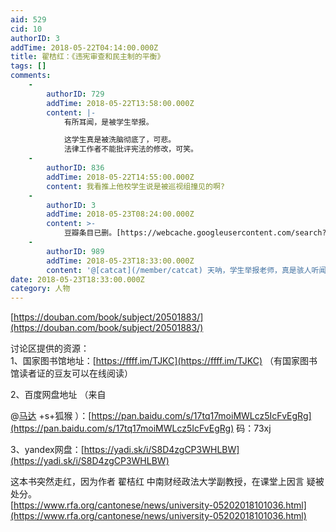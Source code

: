 ```yaml
---
aid: 529
cid: 10
authorID: 3
addTime: 2018-05-22T04:14:00.000Z
title: 翟桔红：《违宪审查和民主制的平衡》
tags: []
comments:
    -
        authorID: 729
        addTime: 2018-05-22T13:58:00.000Z
        content: |-
            有所耳闻，是被学生举报。

            这学生真是被洗脑彻底了，可悲。  
            法律工作者不能批评宪法的修改，可笑。
    -
        authorID: 836
        addTime: 2018-05-22T14:55:00.000Z
        content: 我看推上他校学生说是被巡视组撞见的啊?
    -
        authorID: 3
        addTime: 2018-05-23T08:24:00.000Z
        content: >-
            豆瓣条目已删。[https://webcache.googleusercontent.com/search?q=cache:nBcS1nX0JRoJ:https://book.douban.com/subject/20501883/+&cd=1&hl=en&ct=clnk&gl=us](https://webcache.googleusercontent.com/search?q=cache:nBcS1nX0JRoJ:https://book.douban.com/subject/20501883/+&cd=1&hl=en&ct=clnk&gl=us)
    -
        authorID: 989
        addTime: 2018-05-23T18:33:00.000Z
        content: '@[catcat](/member/catcat) 天呐，学生举报老师，真是骇人听闻，现在是真的改回去了。'
date: 2018-05-23T18:33:00.000Z
category: 人物
---
```


[https://douban.com/book/subject/20501883/](https://douban.com/book/subject/20501883/)

讨论区提供的资源：  
1、国家图书馆地址：[https://ffff.im/TJKC](https://ffff.im/TJKC) （有国家图书馆读者证的豆友可以在线阅读）

2、百度网盘地址 （来自

@[马达](/member/马达) +s+狐猴 ）：[https://pan.baidu.com/s/17tq17moiMWLcz5IcFvEgRg](https://pan.baidu.com/s/17tq17moiMWLcz5IcFvEgRg) 码：73xj

3、yandex网盘：[https://yadi.sk/i/S8D4zgCP3WHLBW](https://yadi.sk/i/S8D4zgCP3WHLBW)

这本书突然走红，因为作者 翟桔红 中南财经政法大学副教授，在课堂上因言 疑被处分。  
[https://www.rfa.org/cantonese/news/university-05202018101036.html](https://www.rfa.org/cantonese/news/university-05202018101036.html)

